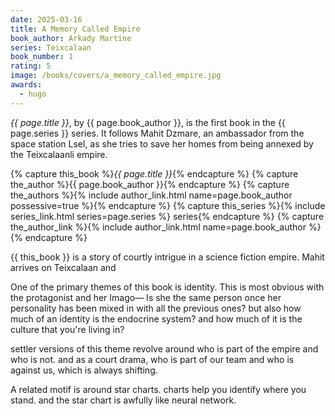 ```yaml
---
date: 2025-03-16
title: A Memory Called Empire
book_author: Arkady Martine
series: Teixcalaan
book_number: 1
rating: 5
image: /books/covers/a_memory_called_empire.jpg
awards:
  - hugo
---
```


<cite class="book-title">{{ page.title }}</cite>, by <span
class="author-name">{{ page.book_author }}</span>, is the first book in the
<span class="book-series">{{ page.series }}</span> series. It follows Mahit
Dzmare, an ambassador from the space station Lsel, as she tries to save her
homes from being annexed by the Teixcalaanli empire.

{% capture this_book %}<cite class="book-title">{{ page.title }}</cite>{% endcapture %}
{% capture the_author %}<span class="author-name">{{ page.book_author }}</span>{% endcapture %}
{% capture the_authors %}{% include author_link.html name=page.book_author possessive=true %}{% endcapture %}
{% capture this_series %}{% include series_link.html series=page.series %} series{% endcapture %}
{% capture the_author_link %}{% include author_link.html name=page.book_author %}{% endcapture %}

{{ this_book }} is a story of courtly intrigue in a science fiction empire.
Mahit arrives on Teixcalaan and

One of the primary themes of this book is identity. This is most obvious with
the protagonist and her Imago— Is she the same person once her personality has
been mixed in with all the previous ones? but also how much of an identity is
the endocrine system? and how much of it is the culture that you're living in?

settler versions of this theme revolve around who is part of the empire and
who is not. and as a court drama, who is part of our team and who is against
us, which is always shifting.

A related motif is around star charts. charts help you identify where you
stand. and the star chart is awfully like neural network.
